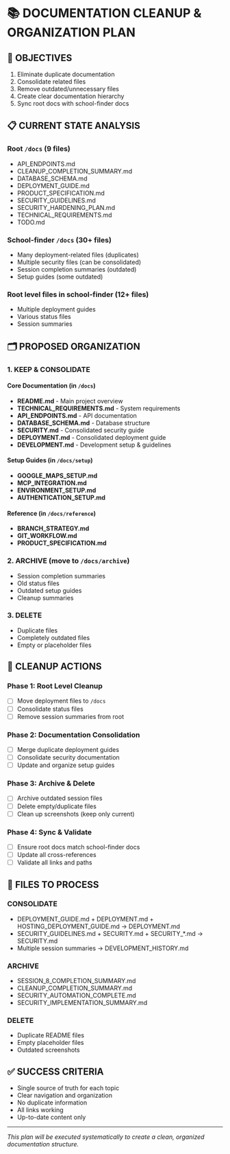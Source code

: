 # 📚 DOCUMENTATION CLEANUP & ORGANIZATION PLAN

## 🎯 OBJECTIVES
1. Eliminate duplicate documentation
2. Consolidate related files
3. Remove outdated/unnecessary files
4. Create clear documentation hierarchy
5. Sync root docs with school-finder docs

## 📋 CURRENT STATE ANALYSIS

### Root `/docs` (9 files)
- API_ENDPOINTS.md
- CLEANUP_COMPLETION_SUMMARY.md
- DATABASE_SCHEMA.md
- DEPLOYMENT_GUIDE.md
- PRODUCT_SPECIFICATION.md
- SECURITY_GUIDELINES.md
- SECURITY_HARDENING_PLAN.md
- TECHNICAL_REQUIREMENTS.md
- TODO.md

### School-finder `/docs` (30+ files)
- Many deployment-related files (duplicates)
- Multiple security files (can be consolidated)
- Session completion summaries (outdated)
- Setup guides (some outdated)

### Root level files in school-finder (12+ files)
- Multiple deployment guides
- Various status files
- Session summaries

## 🗂️ PROPOSED ORGANIZATION

### 1. KEEP & CONSOLIDATE
#### Core Documentation (in `/docs`)
- **README.md** - Main project overview
- **TECHNICAL_REQUIREMENTS.md** - System requirements
- **API_ENDPOINTS.md** - API documentation
- **DATABASE_SCHEMA.md** - Database structure
- **SECURITY.md** - Consolidated security guide
- **DEPLOYMENT.md** - Consolidated deployment guide
- **DEVELOPMENT.md** - Development setup & guidelines

#### Setup Guides (in `/docs/setup`)
- **GOOGLE_MAPS_SETUP.md**
- **MCP_INTEGRATION.md**
- **ENVIRONMENT_SETUP.md**
- **AUTHENTICATION_SETUP.md**

#### Reference (in `/docs/reference`)
- **BRANCH_STRATEGY.md**
- **GIT_WORKFLOW.md**
- **PRODUCT_SPECIFICATION.md**

### 2. ARCHIVE (move to `/docs/archive`)
- Session completion summaries
- Old status files
- Outdated setup guides
- Cleanup summaries

### 3. DELETE
- Duplicate files
- Completely outdated files
- Empty or placeholder files

## 🚀 CLEANUP ACTIONS

### Phase 1: Root Level Cleanup
- [ ] Move deployment files to `/docs`
- [ ] Consolidate status files
- [ ] Remove session summaries from root

### Phase 2: Documentation Consolidation
- [ ] Merge duplicate deployment guides
- [ ] Consolidate security documentation
- [ ] Update and organize setup guides

### Phase 3: Archive & Delete
- [ ] Archive outdated session files
- [ ] Delete empty/duplicate files
- [ ] Clean up screenshots (keep only current)

### Phase 4: Sync & Validate
- [ ] Ensure root docs match school-finder docs
- [ ] Update all cross-references
- [ ] Validate all links and paths

## 📝 FILES TO PROCESS

### CONSOLIDATE
- DEPLOYMENT_GUIDE.md + DEPLOYMENT.md + HOSTING_DEPLOYMENT_GUIDE.md → DEPLOYMENT.md
- SECURITY_GUIDELINES.md + SECURITY.md + SECURITY_*.md → SECURITY.md
- Multiple session summaries → DEVELOPMENT_HISTORY.md

### ARCHIVE
- SESSION_8_COMPLETION_SUMMARY.md
- CLEANUP_COMPLETION_SUMMARY.md
- SECURITY_AUTOMATION_COMPLETE.md
- SECURITY_IMPLEMENTATION_SUMMARY.md

### DELETE
- Duplicate README files
- Empty placeholder files
- Outdated screenshots

## ✅ SUCCESS CRITERIA
- Single source of truth for each topic
- Clear navigation and organization
- No duplicate information
- All links working
- Up-to-date content only

---
*This plan will be executed systematically to create a clean, organized documentation structure.*